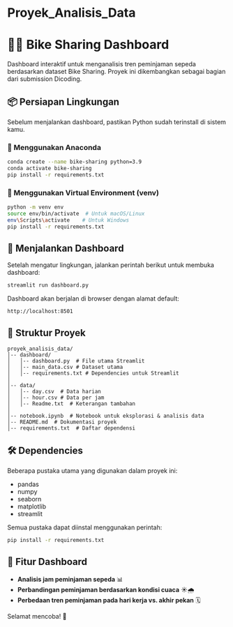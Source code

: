 # Proyek_Analisis_Data
# 🚴‍♀️ Bike Sharing Dashboard

Dashboard interaktif untuk menganalisis tren peminjaman sepeda berdasarkan dataset Bike Sharing. Proyek ini dikembangkan sebagai bagian dari submission Dicoding.

## 📦 Persiapan Lingkungan
Sebelum menjalankan dashboard, pastikan Python sudah terinstall di sistem kamu.

### 🔹 Menggunakan Anaconda
```bash
conda create --name bike-sharing python=3.9
conda activate bike-sharing
pip install -r requirements.txt
```

### 🔹 Menggunakan Virtual Environment (venv)
```bash
python -m venv env
source env/bin/activate  # Untuk macOS/Linux
env\Scripts\activate    # Untuk Windows
pip install -r requirements.txt
```

## 🚀 Menjalankan Dashboard
Setelah mengatur lingkungan, jalankan perintah berikut untuk membuka dashboard:
```bash
streamlit run dashboard.py
```

Dashboard akan berjalan di browser dengan alamat default:
```
http://localhost:8501
```

## 📑 Struktur Proyek
```
proyek_analisis_data/
│-- dashboard/
│   │-- dashboard.py  # File utama Streamlit
│   │-- main_data.csv # Dataset utama
│   │-- requirements.txt # Dependencies untuk Streamlit
│
│-- data/
│   │-- day.csv  # Data harian
│   │-- hour.csv # Data per jam
│   │-- Readme.txt  # Keterangan tambahan
│
│-- notebook.ipynb  # Notebook untuk eksplorasi & analisis data
│-- README.md  # Dokumentasi proyek
│-- requirements.txt  # Daftar dependensi
```

## 🛠️ Dependencies
Beberapa pustaka utama yang digunakan dalam proyek ini:
- pandas
- numpy
- seaborn
- matplotlib
- streamlit

Semua pustaka dapat diinstal menggunakan perintah:
```bash
pip install -r requirements.txt
```

## 🎯 Fitur Dashboard
- **Analisis jam peminjaman sepeda** 📊
- **Perbandingan peminjaman berdasarkan kondisi cuaca** ☀️🌧️
- **Perbedaan tren peminjaman pada hari kerja vs. akhir pekan** 🗓️

Selamat mencoba! 🚀

